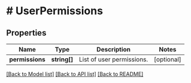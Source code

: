 # # UserPermissions

## Properties

Name | Type | Description | Notes
------------ | ------------- | ------------- | -------------
**permissions** | **string[]** | List of user permissions. | [optional]

[[Back to Model list]](../../README.md#models) [[Back to API list]](../../README.md#endpoints) [[Back to README]](../../README.md)
